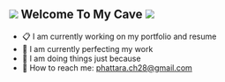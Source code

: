 ## ![](https://i.ibb.co/TgFwKGD/Atoodsmol.png) Welcome To My Cave ![](https://i.ibb.co/TgFwKGD/Atoodsmol.png)

- 📋️ I am currently working on my portfolio and resume
- 🔧 I am currently perfecting my work
- 📛 I am doing things just because
- 📧 How to reach me: phattara.ch28@gmail.com

